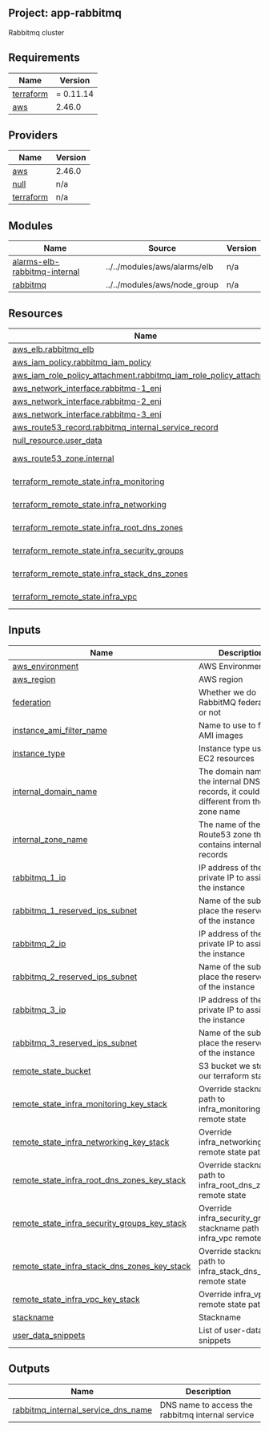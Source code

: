 ## Project: app-rabbitmq

Rabbitmq cluster

## Requirements

| Name | Version |
|------|---------|
| <a name="requirement_terraform"></a> [terraform](#requirement\_terraform) | = 0.11.14 |
| <a name="requirement_aws"></a> [aws](#requirement\_aws) | 2.46.0 |

## Providers

| Name | Version |
|------|---------|
| <a name="provider_aws"></a> [aws](#provider\_aws) | 2.46.0 |
| <a name="provider_null"></a> [null](#provider\_null) | n/a |
| <a name="provider_terraform"></a> [terraform](#provider\_terraform) | n/a |

## Modules

| Name | Source | Version |
|------|--------|---------|
| <a name="module_alarms-elb-rabbitmq-internal"></a> [alarms-elb-rabbitmq-internal](#module\_alarms-elb-rabbitmq-internal) | ../../modules/aws/alarms/elb | n/a |
| <a name="module_rabbitmq"></a> [rabbitmq](#module\_rabbitmq) | ../../modules/aws/node_group | n/a |

## Resources

| Name | Type |
|------|------|
| [aws_elb.rabbitmq_elb](https://registry.terraform.io/providers/hashicorp/aws/2.46.0/docs/resources/elb) | resource |
| [aws_iam_policy.rabbitmq_iam_policy](https://registry.terraform.io/providers/hashicorp/aws/2.46.0/docs/resources/iam_policy) | resource |
| [aws_iam_role_policy_attachment.rabbitmq_iam_role_policy_attachment](https://registry.terraform.io/providers/hashicorp/aws/2.46.0/docs/resources/iam_role_policy_attachment) | resource |
| [aws_network_interface.rabbitmq-1_eni](https://registry.terraform.io/providers/hashicorp/aws/2.46.0/docs/resources/network_interface) | resource |
| [aws_network_interface.rabbitmq-2_eni](https://registry.terraform.io/providers/hashicorp/aws/2.46.0/docs/resources/network_interface) | resource |
| [aws_network_interface.rabbitmq-3_eni](https://registry.terraform.io/providers/hashicorp/aws/2.46.0/docs/resources/network_interface) | resource |
| [aws_route53_record.rabbitmq_internal_service_record](https://registry.terraform.io/providers/hashicorp/aws/2.46.0/docs/resources/route53_record) | resource |
| [null_resource.user_data](https://registry.terraform.io/providers/hashicorp/null/latest/docs/resources/resource) | resource |
| [aws_route53_zone.internal](https://registry.terraform.io/providers/hashicorp/aws/2.46.0/docs/data-sources/route53_zone) | data source |
| [terraform_remote_state.infra_monitoring](https://registry.terraform.io/providers/hashicorp/terraform/latest/docs/data-sources/remote_state) | data source |
| [terraform_remote_state.infra_networking](https://registry.terraform.io/providers/hashicorp/terraform/latest/docs/data-sources/remote_state) | data source |
| [terraform_remote_state.infra_root_dns_zones](https://registry.terraform.io/providers/hashicorp/terraform/latest/docs/data-sources/remote_state) | data source |
| [terraform_remote_state.infra_security_groups](https://registry.terraform.io/providers/hashicorp/terraform/latest/docs/data-sources/remote_state) | data source |
| [terraform_remote_state.infra_stack_dns_zones](https://registry.terraform.io/providers/hashicorp/terraform/latest/docs/data-sources/remote_state) | data source |
| [terraform_remote_state.infra_vpc](https://registry.terraform.io/providers/hashicorp/terraform/latest/docs/data-sources/remote_state) | data source |

## Inputs

| Name | Description | Type | Default | Required |
|------|-------------|------|---------|:--------:|
| <a name="input_aws_environment"></a> [aws\_environment](#input\_aws\_environment) | AWS Environment | `string` | n/a | yes |
| <a name="input_aws_region"></a> [aws\_region](#input\_aws\_region) | AWS region | `string` | `"eu-west-1"` | no |
| <a name="input_federation"></a> [federation](#input\_federation) | Whether we do RabbitMQ federation or not | `string` | `"false"` | no |
| <a name="input_instance_ami_filter_name"></a> [instance\_ami\_filter\_name](#input\_instance\_ami\_filter\_name) | Name to use to find AMI images | `string` | `""` | no |
| <a name="input_instance_type"></a> [instance\_type](#input\_instance\_type) | Instance type used for EC2 resources | `string` | `"t2.medium"` | no |
| <a name="input_internal_domain_name"></a> [internal\_domain\_name](#input\_internal\_domain\_name) | The domain name of the internal DNS records, it could be different from the zone name | `string` | n/a | yes |
| <a name="input_internal_zone_name"></a> [internal\_zone\_name](#input\_internal\_zone\_name) | The name of the Route53 zone that contains internal records | `string` | n/a | yes |
| <a name="input_rabbitmq_1_ip"></a> [rabbitmq\_1\_ip](#input\_rabbitmq\_1\_ip) | IP address of the private IP to assign to the instance | `string` | `""` | no |
| <a name="input_rabbitmq_1_reserved_ips_subnet"></a> [rabbitmq\_1\_reserved\_ips\_subnet](#input\_rabbitmq\_1\_reserved\_ips\_subnet) | Name of the subnet to place the reserved IP of the instance | `string` | `""` | no |
| <a name="input_rabbitmq_2_ip"></a> [rabbitmq\_2\_ip](#input\_rabbitmq\_2\_ip) | IP address of the private IP to assign to the instance | `string` | `""` | no |
| <a name="input_rabbitmq_2_reserved_ips_subnet"></a> [rabbitmq\_2\_reserved\_ips\_subnet](#input\_rabbitmq\_2\_reserved\_ips\_subnet) | Name of the subnet to place the reserved IP of the instance | `string` | `""` | no |
| <a name="input_rabbitmq_3_ip"></a> [rabbitmq\_3\_ip](#input\_rabbitmq\_3\_ip) | IP address of the private IP to assign to the instance | `string` | `""` | no |
| <a name="input_rabbitmq_3_reserved_ips_subnet"></a> [rabbitmq\_3\_reserved\_ips\_subnet](#input\_rabbitmq\_3\_reserved\_ips\_subnet) | Name of the subnet to place the reserved IP of the instance | `string` | `""` | no |
| <a name="input_remote_state_bucket"></a> [remote\_state\_bucket](#input\_remote\_state\_bucket) | S3 bucket we store our terraform state in | `string` | n/a | yes |
| <a name="input_remote_state_infra_monitoring_key_stack"></a> [remote\_state\_infra\_monitoring\_key\_stack](#input\_remote\_state\_infra\_monitoring\_key\_stack) | Override stackname path to infra\_monitoring remote state | `string` | `""` | no |
| <a name="input_remote_state_infra_networking_key_stack"></a> [remote\_state\_infra\_networking\_key\_stack](#input\_remote\_state\_infra\_networking\_key\_stack) | Override infra\_networking remote state path | `string` | `""` | no |
| <a name="input_remote_state_infra_root_dns_zones_key_stack"></a> [remote\_state\_infra\_root\_dns\_zones\_key\_stack](#input\_remote\_state\_infra\_root\_dns\_zones\_key\_stack) | Override stackname path to infra\_root\_dns\_zones remote state | `string` | `""` | no |
| <a name="input_remote_state_infra_security_groups_key_stack"></a> [remote\_state\_infra\_security\_groups\_key\_stack](#input\_remote\_state\_infra\_security\_groups\_key\_stack) | Override infra\_security\_groups stackname path to infra\_vpc remote state | `string` | `""` | no |
| <a name="input_remote_state_infra_stack_dns_zones_key_stack"></a> [remote\_state\_infra\_stack\_dns\_zones\_key\_stack](#input\_remote\_state\_infra\_stack\_dns\_zones\_key\_stack) | Override stackname path to infra\_stack\_dns\_zones remote state | `string` | `""` | no |
| <a name="input_remote_state_infra_vpc_key_stack"></a> [remote\_state\_infra\_vpc\_key\_stack](#input\_remote\_state\_infra\_vpc\_key\_stack) | Override infra\_vpc remote state path | `string` | `""` | no |
| <a name="input_stackname"></a> [stackname](#input\_stackname) | Stackname | `string` | n/a | yes |
| <a name="input_user_data_snippets"></a> [user\_data\_snippets](#input\_user\_data\_snippets) | List of user-data snippets | `list` | n/a | yes |

## Outputs

| Name | Description |
|------|-------------|
| <a name="output_rabbitmq_internal_service_dns_name"></a> [rabbitmq\_internal\_service\_dns\_name](#output\_rabbitmq\_internal\_service\_dns\_name) | DNS name to access the rabbitmq internal service |
